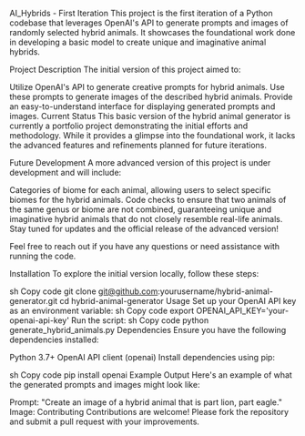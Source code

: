AI_Hybrids - First Iteration
This project is the first iteration of a Python codebase that leverages OpenAI's API to generate prompts and images of randomly selected hybrid animals. It showcases the foundational work done in developing a basic model to create unique and imaginative animal hybrids.

Project Description
The initial version of this project aimed to:

Utilize OpenAI's API to generate creative prompts for hybrid animals.
Use these prompts to generate images of the described hybrid animals.
Provide an easy-to-understand interface for displaying generated prompts and images.
Current Status
This basic version of the hybrid animal generator is currently a portfolio project demonstrating the initial efforts and methodology. While it provides a glimpse into the foundational work, it lacks the advanced features and refinements planned for future iterations.

Future Development
A more advanced version of this project is under development and will include:

Categories of biome for each animal, allowing users to select specific biomes for the hybrid animals.
Code checks to ensure that two animals of the same genus or biome are not combined, guaranteeing unique and imaginative hybrid animals that do not closely resemble real-life animals.
Stay tuned for updates and the official release of the advanced version!

Feel free to reach out if you have any questions or need assistance with running the code.

Installation
To explore the initial version locally, follow these steps:

sh
Copy code
git clone git@github.com:yourusername/hybrid-animal-generator.git
cd hybrid-animal-generator
Usage
Set up your OpenAI API key as an environment variable:
sh
Copy code
export OPENAI_API_KEY='your-openai-api-key'
Run the script:
sh
Copy code
python generate_hybrid_animals.py
Dependencies
Ensure you have the following dependencies installed:

Python 3.7+
OpenAI API client (openai)
Install dependencies using pip:

sh
Copy code
pip install openai
Example Output
Here's an example of what the generated prompts and images might look like:

Prompt: "Create an image of a hybrid animal that is part lion, part eagle."
Image: 
Contributing
Contributions are welcome! Please fork the repository and submit a pull request with your improvements.

